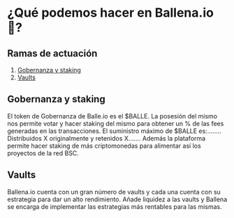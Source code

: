 # ¿Qué podemos hacer en Ballena.io🐋?

## Ramas de actuación

1. [Gobernanza y staking](changelinkhttps://ballena.io)
2. [Vaults](changelinkhttps://ballena.io)

## Gobernanza y staking

El token de Gobernanza de Balle.io es el $BALLE. La posesión del mismo nos permite votar y hacer staking del mismo para obtener un % de las fees generadas en las transacciones.
El suministro máximo de $BALLE es:........
Distribuidos X originalmente y retenidos X.......
Además la plataforma permite hacer staking de más criptomonedas para alimentar así los proyectos de la red BSC.

## Vaults

Ballena.io cuenta con un gran número de vaults y cada una cuenta con su estrategia para dar un alto rendimiento.
Añade liquidez a las vaults y Ballena se encarga de implementar las estrategias más rentables para las mismas.

